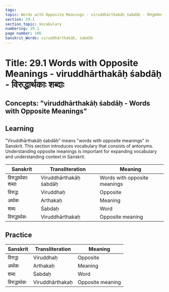 ```yaml
---
tags:
topic: Words with Opposite Meanings - viruddhārthakāḥ śabdāḥ - विरुद्धार्थकाः शब्दाः
section: 29.1
section_topic: Vocabulary
numbering: 29.1
page number: 106
Sanskrit_Words: viruddhārthakāḥ, śabdāḥ
---
```

# Title: 29.1 Words with Opposite Meanings - viruddhārthakāḥ śabdāḥ - विरुद्धार्थकाः शब्दाः
## Concepts: "viruddhārthakāḥ śabdāḥ - Words with Opposite Meanings"

## Learning
"Viruddhārthakāḥ śabdāḥ" means "words with opposite meanings" in Sanskrit. This section introduces vocabulary that consists of antonyms. Understanding opposite meanings is important for expanding vocabulary and understanding context in Sanskrit.

| Sanskrit           | Transliteration      | Meaning                          |
| ------------------ | -------------------- | -------------------------------- |
| विरुद्धार्थकाः शब्दाः | Viruddhārthakāḥ śabdāḥ | Words with opposite meanings |
| विरुद्धः           | Viruddhaḥ            | Opposite                         |
| अर्थकः             | Arthakaḥ             | Meaning                          |
| शब्दः              | Śabdaḥ               | Word                             |
| विरुद्धार्थकः     | Viruddhārthakaḥ      | Opposite meaning                 |

## Practice
| Sanskrit           | Transliteration      | Meaning                          |
| ------------------ | -------------------- | -------------------------------- |
| विरुद्धः           | Viruddhaḥ            | Opposite                         |
| अर्थकः             | Arthakaḥ             | Meaning                          |
| शब्दः              | Śabdaḥ               | Word                             |
| विरुद्धार्थकः     | Viruddhārthakaḥ      | Opposite meaning                 |
